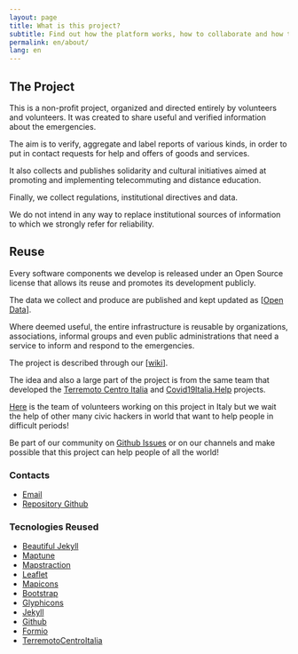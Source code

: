 ```yaml
---
layout: page
title: What is this project?
subtitle: Find out how the platform works, how to collaborate and how to make reports
permalink: en/about/
lang: en
---
```



## The Project

This is a non-profit project, organized and directed entirely by volunteers and volunteers. It was created to share useful and verified information about the emergencies.

The aim is to verify, aggregate and label reports of various kinds, in order to put in contact requests for help and offers of goods and services.

It also collects and publishes solidarity and cultural initiatives aimed at promoting and implementing telecommuting and distance education.

Finally, we collect regulations, institutional directives and data.

We do not intend in any way to replace institutional sources of information to which we strongly refer for reliability.

## Reuse

Every software components we develop is released under an Open Source license that allows its reuse and promotes its development publicly.

The data we collect and produce are published and kept updated as [[Open Data](https://europehelp.info/opendata/)].

Where deemed useful, the entire infrastructure is reusable by organizations, associations, informal groups and even public administrations that need a service to inform and respond to the emergencies.

The project is described through our [[wiki](https://www.europehelp.info/en/wiki/)].

The idea and also a large part of the project is from the same team that developed the [Terremoto Centro Italia](https://www.terremotocentroitalia.info/)
and [Covid19Italia.Help](www.covid19italia.help) projects.

[Here](https://www.europehelp.info/about/) is the team of volunteers working on this project in Italy but we wait the help of other many civic hackers in world that want to help people in difficult periods!

Be part of our community on [Github Issues](https://github.com/emergenzeHack/europehelp.info/issues) or on our channels and make possible that this project can help people of all the world!

### Contacts

- [Email](mailto:europehelp.info@gmail.com)
- [Repository Github](https://github.com/emergenzeHack/europehelp.info)

### Tecnologies Reused

- [Beautiful Jekyll](https://deanattali.com/beautiful-jekyll/)
- [Maptune](https://github.com/gjrichter/maptune)
- [Mapstraction](http://mapstraction.com)
- [Leaflet](http://leafletjs.com)
- [Mapicons](http://mapicons.nicolasmollet.com)
- [Bootstrap](http://getbootstrap.com/)
- [Glyphicons](http://glyphicons.com)
- [Jekyll](https://jekyllrb.com/)
- [Github](http://www.github.com)
- [Formio](https://formio.github.io/formio.js/#)
- [TerremotoCentroItalia](http://www.terremotocentroitalia.info)

